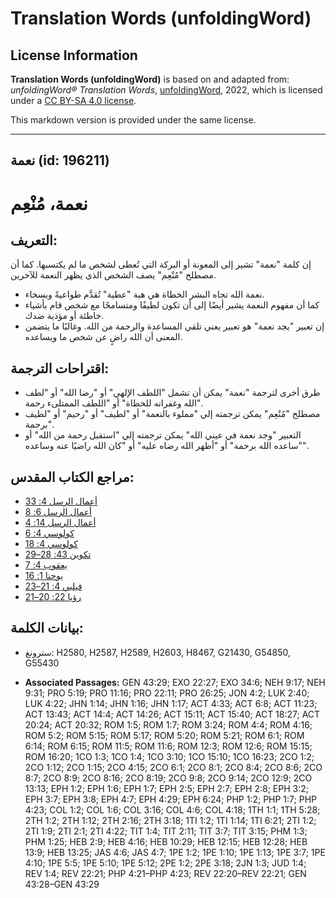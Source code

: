 # Translation Words (unfoldingWord)

## License Information

**Translation Words (unfoldingWord)** is based on and adapted from: _unfoldingWord® Translation Words_, [unfoldingWord](https://unfoldingword.org/utw), 2022, which is licensed under a [CC BY-SA 4.0 license](https://creativecommons.org/licenses/by-sa/4.0/legalcode.en).

This markdown version is provided under the same license.



--------------------------------

## نعمة (id: 196211)

نعمة، مُنْعِم
=============

التعريف:
--------

إن كلمة "نعمة" تشير إلى المعونة أو البركة التي تُعطى لشخص ما لم يكتسبها. كما أن مصطلح "مُنْعِم" يصف الشخص الذي يظهر النعمة للآخرين.

* نعمة الله تجاه البشر الخطاة هي هبة "عطية" تُقدَّم طواعيةً وبسخاء.
* كما أن مفهوم النعمة يشير أيضًا إلى أن تكون لطيفًا ومتسامحًا مع شخص قام بأشياء خاطئة أو مؤذية ضدك.
* إن تعبير "يجد نعمة" هو تعبير يعني تلقي المساعدة والرحمة من الله. وغالبًا ما يتضمن المعنى أن الله راضٍ عن شخص ما ويساعده.

اقتراحات الترجمة:
-----------------

* طرق أخرى لترجمة "نعمة" يمكن أن تشمل "اللطف الإلهي" أو "رضا الله" أو "لطف الله وغفرانه للخطاة" أو "اللطف الممتلىء رحمة".
* مصطلح "مُنْعِم" يمكن ترجمته إلي "مملوء بالنعمة" أو "لطيف" أو "رحيم" أو "لطيف برحمة".
* التعبير "وجد نعمة في عيني الله" يمكن ترجمته إلي "استقبل رحمة من الله" أو "ساعده الله برحمة" أو "أظهر الله رضاه عليه" أو "كان الله راضيًا عنه وساعده".

مراجع الكتاب المقدس:
--------------------

* [أعمال الرسل 4: 33](https://ref.ly/Acts4:33)
* [أعمال الرسل 6: 8](https://ref.ly/Acts6:8)
* [أعمال الرسل 14: 4](https://ref.ly/Acts14:4)
* [كولوسي 4: 6](https://ref.ly/Col4:6)
* [كولوسي 4: 18](https://ref.ly/Col4:18)
* [تكوين 43: 28–29](https://ref.ly/Gen43:28-Gen43:29)
* [يعقوب 4: 7](https://ref.ly/Jas4:7)
* [يوحنا 1: 16](https://ref.ly/John1:16)
* [فيلبي 4: 21–23](https://ref.ly/Phil4:21-Phil4:23)
* [رؤيا 22: 20–21](https://ref.ly/Rev22:20-Rev22:21)

بيانات الكلمة:
--------------

* سترونغ: H2580, H2587, H2589, H2603, H8467, G21430, G54850, G55430

* **Associated Passages:** GEN 43:29; EXO 22:27; EXO 34:6; NEH 9:17; NEH 9:31; PRO 5:19; PRO 11:16; PRO 22:11; PRO 26:25; JON 4:2; LUK 2:40; LUK 4:22; JHN 1:14; JHN 1:16; JHN 1:17; ACT 4:33; ACT 6:8; ACT 11:23; ACT 13:43; ACT 14:4; ACT 14:26; ACT 15:11; ACT 15:40; ACT 18:27; ACT 20:24; ACT 20:32; ROM 1:5; ROM 1:7; ROM 3:24; ROM 4:4; ROM 4:16; ROM 5:2; ROM 5:15; ROM 5:17; ROM 5:20; ROM 5:21; ROM 6:1; ROM 6:14; ROM 6:15; ROM 11:5; ROM 11:6; ROM 12:3; ROM 12:6; ROM 15:15; ROM 16:20; 1CO 1:3; 1CO 1:4; 1CO 3:10; 1CO 15:10; 1CO 16:23; 2CO 1:2; 2CO 1:12; 2CO 1:15; 2CO 4:15; 2CO 6:1; 2CO 8:1; 2CO 8:4; 2CO 8:6; 2CO 8:7; 2CO 8:9; 2CO 8:16; 2CO 8:19; 2CO 9:8; 2CO 9:14; 2CO 12:9; 2CO 13:13; EPH 1:2; EPH 1:6; EPH 1:7; EPH 2:5; EPH 2:7; EPH 2:8; EPH 3:2; EPH 3:7; EPH 3:8; EPH 4:7; EPH 4:29; EPH 6:24; PHP 1:2; PHP 1:7; PHP 4:23; COL 1:2; COL 1:6; COL 3:16; COL 4:6; COL 4:18; 1TH 1:1; 1TH 5:28; 2TH 1:2; 2TH 1:12; 2TH 2:16; 2TH 3:18; 1TI 1:2; 1TI 1:14; 1TI 6:21; 2TI 1:2; 2TI 1:9; 2TI 2:1; 2TI 4:22; TIT 1:4; TIT 2:11; TIT 3:7; TIT 3:15; PHM 1:3; PHM 1:25; HEB 2:9; HEB 4:16; HEB 10:29; HEB 12:15; HEB 12:28; HEB 13:9; HEB 13:25; JAS 4:6; JAS 4:7; 1PE 1:2; 1PE 1:10; 1PE 1:13; 1PE 3:7; 1PE 4:10; 1PE 5:5; 1PE 5:10; 1PE 5:12; 2PE 1:2; 2PE 3:18; 2JN 1:3; JUD 1:4; REV 1:4; REV 22:21; PHP 4:21–PHP 4:23; REV 22:20–REV 22:21; GEN 43:28–GEN 43:29

